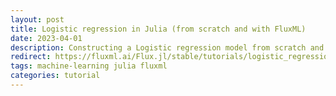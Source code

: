 ```yaml
---
layout: post
title: Logistic regression in Julia (from scratch and with FluxML)
date: 2023-04-01
description: Constructing a Logistic regression model from scratch and then with Flux.jl in pure Julia.
redirect: https://fluxml.ai/Flux.jl/stable/tutorials/logistic_regression/
tags: machine-learning julia fluxml
categories: tutorial
---
```

